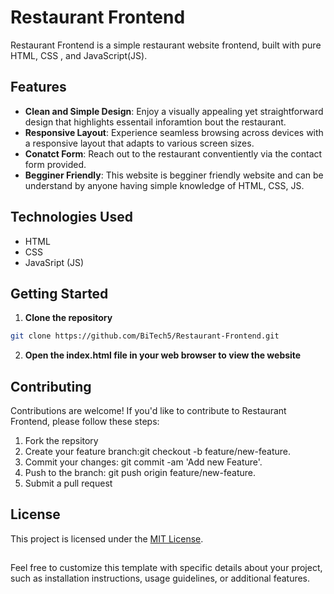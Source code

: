 
# Restaurant Frontend

Restaurant Frontend is a simple restaurant website frontend, built with pure HTML, CSS , and JavaScript(JS).


## Features

- **Clean and Simple Design**: Enjoy a visually appealing yet straightforward design that highlights essentail inforamtion bout the restaurant.
- **Responsive Layout**: Experience seamless browsing across devices with a responsive layout that adapts to various screen sizes.
- **Conatct Form**: Reach out to the restaurant conventiently via the contact form provided.
- **Begginer Friendly**: This website is begginer friendly website and can be understand by anyone having simple knowledge of HTML, CSS, JS.

## Technologies Used
- HTML
- CSS
- JavaSript (JS)

## Getting Started
1. **Clone the repository**
```bash
git clone https://github.com/BiTech5/Restaurant-Frontend.git
```
2. **Open the index.html file in your web browser to view the website**

## Contributing
Contributions are welcome! If you'd like to contribute to Restaurant Frontend, please follow these steps:
1. Fork the repsitory
2. Create your feature branch:git checkout -b feature/new-feature.
3. Commit your changes: git commit -am 'Add new Feature'.
4. Push to the branch: git push origin feature/new-feature.
5. Submit a pull request

## License

This project is licensed under the [MIT License](https://choosealicense.com/licenses/mit/).



## 
Feel free to customize this template with specific details about your project, such as installation instructions, usage guidelines, or additional features.
